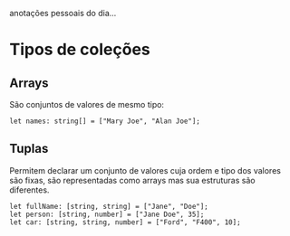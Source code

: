 anotações pessoais do dia...

# Tipos de coleções

## Arrays

São conjuntos de valores de mesmo tipo:
```
let names: string[] = ["Mary Joe", "Alan Joe"];
```

## Tuplas

Permitem declarar um conjunto de valores cuja ordem e tipo dos valores são fixas, são representadas como arrays mas sua estruturas são diferentes.
```
let fullName: [string, string] = ["Jane", "Doe"];
let person: [string, number] = ["Jane Doe", 35];
let car: [string, string, number] = ["Ford", "F400", 10];
```

